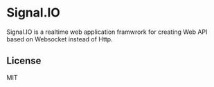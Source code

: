 # Signal.IO
Signal.IO is a realtime web application framwrork for creating Web API based on Websocket instead of Http.

## License
MIT

